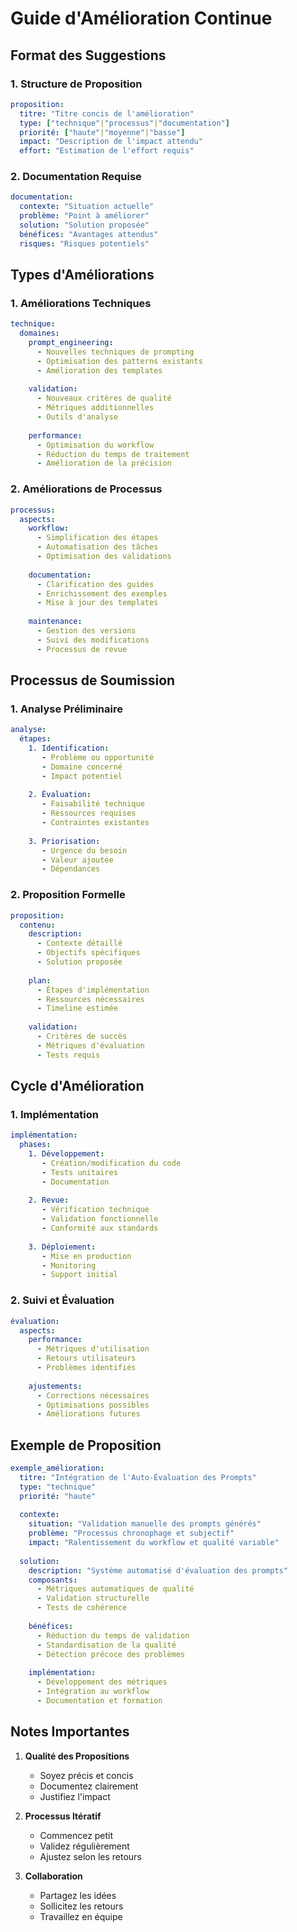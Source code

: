 # Guide d'Amélioration Continue

## Format des Suggestions

### 1. Structure de Proposition
```yaml
proposition:
  titre: "Titre concis de l'amélioration"
  type: ["technique"|"processus"|"documentation"]
  priorité: ["haute"|"moyenne"|"basse"]
  impact: "Description de l'impact attendu"
  effort: "Estimation de l'effort requis"
```

### 2. Documentation Requise
```yaml
documentation:
  contexte: "Situation actuelle"
  problème: "Point à améliorer"
  solution: "Solution proposée"
  bénéfices: "Avantages attendus"
  risques: "Risques potentiels"
```

## Types d'Améliorations

### 1. Améliorations Techniques
```yaml
technique:
  domaines:
    prompt_engineering:
      - Nouvelles techniques de prompting
      - Optimisation des patterns existants
      - Amélioration des templates
    
    validation:
      - Nouveaux critères de qualité
      - Métriques additionnelles
      - Outils d'analyse
    
    performance:
      - Optimisation du workflow
      - Réduction du temps de traitement
      - Amélioration de la précision
```

### 2. Améliorations de Processus
```yaml
processus:
  aspects:
    workflow:
      - Simplification des étapes
      - Automatisation des tâches
      - Optimisation des validations
    
    documentation:
      - Clarification des guides
      - Enrichissement des exemples
      - Mise à jour des templates
    
    maintenance:
      - Gestion des versions
      - Suivi des modifications
      - Processus de revue
```

## Processus de Soumission

### 1. Analyse Préliminaire
```yaml
analyse:
  étapes:
    1. Identification:
       - Problème ou opportunité
       - Domaine concerné
       - Impact potentiel
       
    2. Évaluation:
       - Faisabilité technique
       - Ressources requises
       - Contraintes existantes
       
    3. Priorisation:
       - Urgence du besoin
       - Valeur ajoutée
       - Dépendances
```

### 2. Proposition Formelle
```yaml
proposition:
  contenu:
    description:
      - Contexte détaillé
      - Objectifs spécifiques
      - Solution proposée
    
    plan:
      - Étapes d'implémentation
      - Ressources nécessaires
      - Timeline estimée
    
    validation:
      - Critères de succès
      - Métriques d'évaluation
      - Tests requis
```

## Cycle d'Amélioration

### 1. Implémentation
```yaml
implémentation:
  phases:
    1. Développement:
       - Création/modification du code
       - Tests unitaires
       - Documentation
       
    2. Revue:
       - Vérification technique
       - Validation fonctionnelle
       - Conformité aux standards
       
    3. Déploiement:
       - Mise en production
       - Monitoring
       - Support initial
```

### 2. Suivi et Évaluation
```yaml
évaluation:
  aspects:
    performance:
      - Métriques d'utilisation
      - Retours utilisateurs
      - Problèmes identifiés
    
    ajustements:
      - Corrections nécessaires
      - Optimisations possibles
      - Améliorations futures
```

## Exemple de Proposition

```yaml
exemple_amélioration:
  titre: "Intégration de l'Auto-Évaluation des Prompts"
  type: "technique"
  priorité: "haute"
  
  contexte:
    situation: "Validation manuelle des prompts générés"
    problème: "Processus chronophage et subjectif"
    impact: "Ralentissement du workflow et qualité variable"
  
  solution:
    description: "Système automatisé d'évaluation des prompts"
    composants:
      - Métriques automatiques de qualité
      - Validation structurelle
      - Tests de cohérence
    
    bénéfices:
      - Réduction du temps de validation
      - Standardisation de la qualité
      - Détection précoce des problèmes
    
    implémentation:
      - Développement des métriques
      - Intégration au workflow
      - Documentation et formation
```

## Notes Importantes

1. **Qualité des Propositions**
   - Soyez précis et concis
   - Documentez clairement
   - Justifiez l'impact

2. **Processus Itératif**
   - Commencez petit
   - Validez régulièrement
   - Ajustez selon les retours

3. **Collaboration**
   - Partagez les idées
   - Sollicitez les retours
   - Travaillez en équipe
